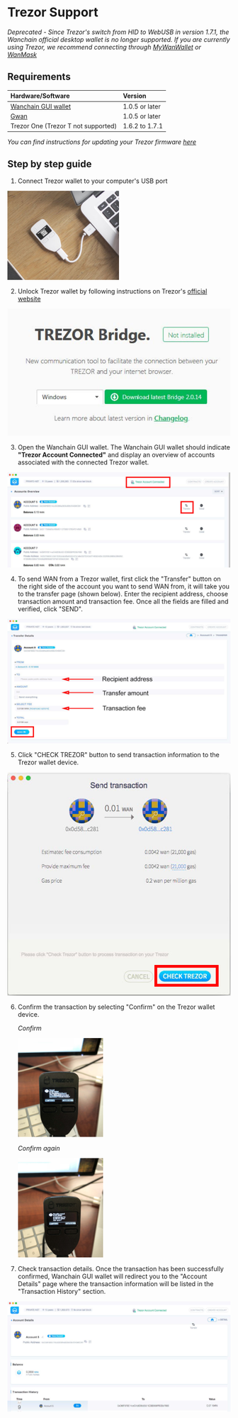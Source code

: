 
# Trezor Support
*Deprecated - Since Trezor's switch from HID to WebUSB in version 1.7.1, the Wanchain official desktop wallet is no longer supported. If you are currently using Trezor, we recommend connecting through [MyWanWallet](https://mywanwallet.nl/) or [WanMask](https://wanmask.io/)*
## Requirements
|**Hardware/Software**|**Version**|
|:---|:---| 
| [Wanchain GUI wallet](https://wanchain.org/products) | 1.0.5 or later  |
| [Gwan](https://github.com/wanchain/go-wanchain) |   1.0.5 or later|  
| Trezor One (Trezor T not supported) |   1.6.2 to 1.7.1|  

*You can find instructions for updating your Trezor firmware [here](https://wiki.trezor.io/index.php?title=User_manual:Updating_your_Trezor%27s_firmware&ModelType=1)*

## Step by step guide

1. Connect Trezor wallet to your computer's USB port  

  <img src="media/trezor1.jpg" width="50%" height="50%"/>

2. Unlock Trezor wallet by following instructions on Trezor's [official website](https://wallet.trezor.io)  

  ![](media/trezor2.jpg)

3. Open the Wanchain GUI wallet. The Wanchain GUI wallet should indicate **"Trezor Account Connected"** and display an overview of accounts associated with the connected Trezor wallet.  

  ![](media/trezor3.jpg)

4. To send WAN from a Trezor wallet, first click the "Transfer" button on the right side of the account you want to send WAN from, it will take you to the transfer page (shown below). Enter the recipient address, choose transaction amount and transaction fee. Once all the fields are filled and verified, click "SEND".  

  ![](media/trezor4.jpg)

5. Click "CHECK TREZOR" button to send transaction information to the Trezor wallet device.  

  ![](media/trezor5.jpg)

6. Confirm the transaction by selecting "Confirm" on the Trezor wallet device.

    *Confirm*

    <img src="media/trezor6.jpg" width="40%" height="40%"/>

    *Confirm again*

    <img src="media/trezor7.jpg" width="40%" height="40%"/>

7. Check transaction details. Once the transaction has been successfully confirmed, Wanchain GUI wallet will redirect you to the "Account Details" page where the transaction information will be listed in the "Transaction History" section.

  ![](media/trezor8.jpg)

